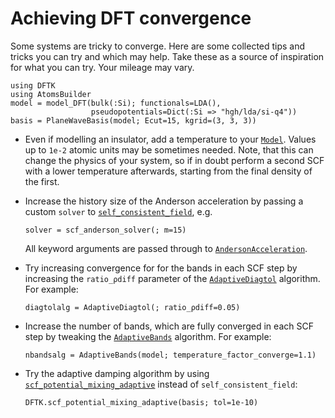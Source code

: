 # Achieving DFT convergence

Some systems are tricky to converge. Here are some collected tips and tricks
you can try and which may help. Take these as a source
of inspiration for what you can try. Your mileage may vary.

```@setup convergence
using DFTK
using AtomsBuilder
model = model_DFT(bulk(:Si); functionals=LDA(),
                  pseudopotentials=Dict(:Si => "hgh/lda/si-q4"))
basis = PlaneWaveBasis(model; Ecut=15, kgrid=(3, 3, 3))
```

- Even if modelling an insulator, add a temperature to your [`Model`](@ref).
  Values up to `1e-2` atomic units may be sometimes needed. Note, that this
  can change the physics of your system, so if in doubt perform a second SCF
  with a lower temperature afterwards, starting from the final density of the first.

- Increase the history size of the Anderson acceleration
  by passing a custom `solver` to [`self_consistent_field`](@ref), e.g.
  ```@example convergence
  solver = scf_anderson_solver(; m=15)
  ```
  All keyword arguments are passed through to [`AndersonAcceleration`](@ref).

- Try increasing convergence for for the bands in each SCF step
  by increasing the `ratio_ρdiff` parameter of the [`AdaptiveDiagtol`](@ref)
  algorithm. For example:
  ```@example convergence
  diagtolalg = AdaptiveDiagtol(; ratio_ρdiff=0.05)
  ```

- Increase the number of bands, which are fully converged in each SCF step
  by tweaking the [`AdaptiveBands`](@ref) algorithm. For example:
  ```@example convergence
  nbandsalg = AdaptiveBands(model; temperature_factor_converge=1.1)
  ```

- Try the adaptive damping algorithm by using [`scf_potential_mixing_adaptive`](@ref)
  instead of `self_consistent_field`:
  ```@example convergence
  DFTK.scf_potential_mixing_adaptive(basis; tol=1e-10)
  ```
